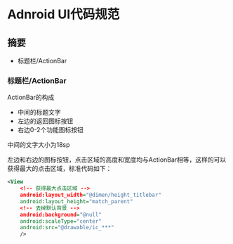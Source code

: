 # Adnroid UI代码规范
## 摘要
* 标题栏/ActionBar

### 标题栏/ActionBar

ActionBar的构成

* 中间的标题文字
* 左边的返回图标按钮
* 右边0-2个功能图标按钮

中间的文字大小为18sp

左边和右边的图标按钮，点击区域的高度和宽度均与ActionBar相等，这样的可以获得最大的点击区域，标准代码如下：

```xml
<View
    <!-- 获得最大点击区域 -->
    android:layout_width="@dimen/height_titlebar"
    android:layout_height="match_parent"
    <!-- 去掉默认背景 -->
    android:background="@null"
    android:scaleType="center"
    android:src="@drawable/ic_***"
    />
```